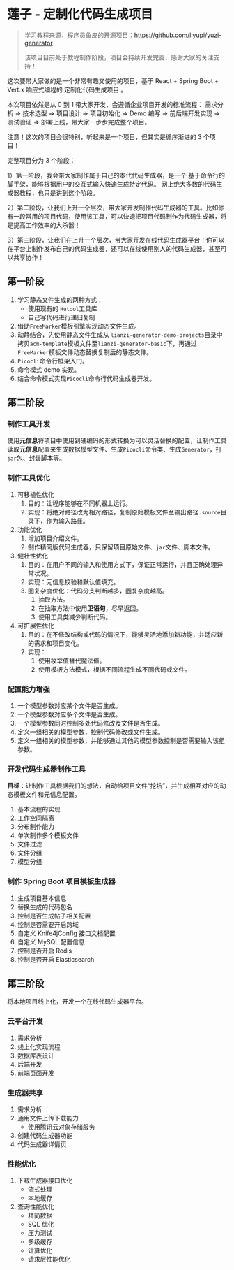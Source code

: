 # 莲子 - 定制化代码生成项目

>学习教程来源，程序员鱼皮的开源项目：https://github.com/liyupi/yuzi-generator 
> 
>该项目目前处于教程制作阶段，项目会持续开发完善，感谢大家的关注支持！

这次要带大家做的是一个非常有趣又使用的项目，基于 React + Spring Boot + Vert.x 响应式编程的 定制化代码生成项目 。

本次项目依然是从 0 到 1 带大家开发，会遵循企业项目开发的标准流程： 需求分析 => 技术选型 => 项目设计 => 项目初始化 => Demo 编写 => 前后端开发实现 => 测试验证 => 部署上线，带大家一步步完成整个项目。

注意！这次的项目会很特别，听起来是一个项目，但其实是循序渐进的 3 个项目！

完整项目分为 3 个阶段：

1）第一阶段，我会带大家制作属于自己的本代代码生成器，是一个 基于命令行的脚手架，能够根据用户的交互式输入快速生成特定代码。
网上绝大多数的代码生成器教程，也只是讲到这个阶段。

2）第二阶段，让我们上升一个层次，带大家开发制作代码生成器的工具。比如你有一段常用的项目代码，使用该工具，可以快速把项目代码制作为代码生成器，将是提高工作效率的大杀器！

3）第三阶段，让我们在上升一个层次，带大家开发在线代码生成器平台！你可以在平台上制作发布自己的代码生成器，还可以在线使用别人的代码生成器，甚至可以共享协作！

## 第一阶段
1. 学习静态文件生成的两种方式：
   - 使用现有的 `Hutool`工具库
   - 自己写代码进行递归复制
2. 借助`FreeMarker`模板引擎实现动态文件生成。
3. 动静结合，先使用静态文件生成从 `lianzi-generator-demo-projects`目录中拷贝`acm-template`模板文件至`lianzi-generator-basic`下，再通过`FreeMarker`模板文件动态替换复制后的静态文件。
4. `Picocli`命令行框架入门。
5. 命令模式 demo 实现。
6. 结合命令模式实现`Picocli`命令行代码生成器开发。

## 第二阶段
### 制作工具开发
使用**元信息**将项目中使用到硬编码的形式转换为可以灵活替换的配置，让制作工具读取**元信息**配置来生成数据模型文件、生成`Picocli`命令类、生成`Generator`，打`jar`包、封装脚本等。

### 制作工具优化
1. 可移植性优化
   1. 目的：让程序能够在不同机器上运行。
   2. 实现：将绝对路径改为相对路径，复制原始模板文件至输出路径`.source`目录下，作为输入路径。
2. 功能优化
   1. 增加项目介绍文件。
   2. 制作精简版代码生成器，只保留项目原始文件、`jar`文件、脚本文件。
3. 健壮性优化
   1. 目的：在用户不同的输入和使用方式下，保证正常运行，并且正确处理异常状况。 
   2. 实现：元信息校验和默认值填充。
   3. 圈复杂度优化：代码分支判断越多，圈复杂度越高。
      1. 抽取方法。
      2. 在抽取方法中使用**卫语句**，尽早返回。
      3. 使用工具类减少判断代码。
4. 可扩展性优化
   1. 目的：在不修改结构或代码的情况下，能够灵活地添加新功能，并适应新的需求和项目变化。
   2. 实现：
      1. 使用枚举值替代魔法值。
      2. 使用模板方法模式，根据不同流程生成不同代码或文件。

### 配置能力增强
1. 一个模型参数对应某个文件是否生成。
2. 一个模型参数对应多个文件是否生成。
3. 一个模型参数同时控制多处代码修改及文件是否生成。
4. 定义一组相关的模型参数，控制代码修改或文件生成。
5. 定义一组相关的模型参数，并能够通过其他的模型参数控制是否需要输入该组参数。

### 开发代码生成器制作工具
**目标**：让制作工具根据我们的想法，自动给项目文件“挖坑”，并生成相互对应的动态模板文件和元信息配置。
1. 基本流程的实现
2. 工作空间隔离
3. 分布制作能力
4. 单次制作多个模板文件
5. 文件过滤
6. 文件分组
7. 模型分组

### 制作 Spring Boot 项目模板生成器
1. 生成项目基本信息
2. 替换生成的代码包名
3. 控制是否生成帖子相关配置
4. 控制是否需要开启跨域
5. 自定义 Knife4jConfig 接口文档配置
6. 自定义 MySQL 配置信息
7. 控制是否开启 Redis
8. 控制是否开启 Elasticsearch

## 第三阶段
将本地项目线上化，开发一个在线代码生成器平台。
### 云平台开发
1. 需求分析
2. 线上化实现流程
3. 数据库表设计
4. 后端开发
5. 前端页面开发

### 生成器共享
1. 需求分析
2. 通用文件上传下载能力 
   - 使用腾讯云对象存储服务
3. 创建代码生成器功能
4. 代码生成器详情页

### 性能优化
1. 下载生成器接口优化
   - 流式处理
   - 本地缓存
2. 查询性能优化
   - 精简数据
   - SQL 优化
   - 压力测试
   - 多级缓存
   - 计算优化
   - 请求层性能优化